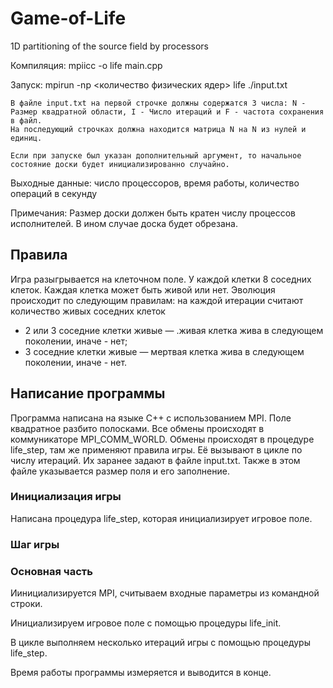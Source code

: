 # Game-of-Life
1D partitioning of the source field by processors

Компиляция: 
	mpiicc -o life main.cpp

Запуск:
	mpirun -np <количество физических ядер> life ./input.txt 

	В файле input.txt на первой строчке должны содержатся 3 числа: N - Размер квадратной области, I - Число итераций и F - частота сохранения в файл.
	На последующий строчках должна находится матрица N на N из нулей и единиц.

	Если при запуске был указан дополнительный аргумент, то начальное состояние доски будет инициализированно случайно.

Выходные данные:
        число процессоров, время работы, количество операций в секунду


Примечания: 
	Размер доски должен быть кратен числу процессов исполнителей. 
	В ином случае доска будет обрезана.


## Правила

Игра разыгрывается на клеточном поле.
У каждой клетки 8 соседних клеток.
Каждая клетка может быть живой или нет.
Эволюция происходит по следующим правилам:
на каждой итерации считают количество живых соседних клеток
- 2 или 3  соседние клетки живые — .живая клетка жива в следующем поколении, иначе - нет;
- 3 соседние клетки живые — мертвая клетка жива в следующем поколении, иначе - нет.

## Написание программы

Программа написана на языке  C++ с использованием MPI. Поле квадратное разбито полосками. Все обмены происходят в коммуникаторе MPI_COMM_WORLD. Обмены происходят в процедуре  life_step, там же применяют правила игры. Её вызывают в цикле по числу итераций. Их заранее задают в файле input.txt. Также в этом файле указывается размер поля и его заполнение.

### Инициализация игры

Написана процедура life_step, которая инициализирует игровое поле.


### Шаг игры

### Основная часть

Иинициализируется MPI, считываем входные параметры из командной строки.

Инициализируем игровое поле с помощью процедуры life_init.

В цикле выполняем несколько итераций игры с помощью процедуры life_step. 

Время работы программы измеряется и выводится в конце.


